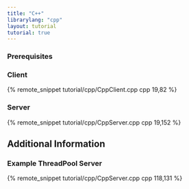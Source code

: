 ```yaml
---
title: "C++"
librarylang: "cpp"
layout: tutorial
tutorial: true
---
```


### Prerequisites

### Client

{% remote_snippet tutorial/cpp/CppClient.cpp cpp 19,82 %}

### Server

{% remote_snippet tutorial/cpp/CppServer.cpp cpp 19,152 %}

## Additional Information

### Example ThreadPool Server

{% remote_snippet tutorial/cpp/CppServer.cpp cpp 118,131 %}
